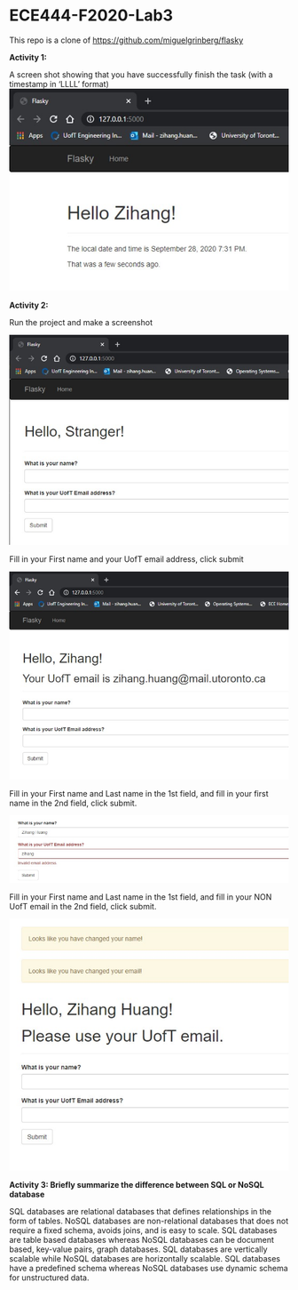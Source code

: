 # ECE444-F2020-Lab3

This repo is a clone of https://github.com/miguelgrinberg/flasky

**Activity 1:**

A screen shot showing that you have successfully finish the task (with a timestamp in ‘LLLL’ format)
![alt text](https://github.com/ZihangH/ECE444-F2020-Lab3/blob/master/screenshots/Activity1.jpg)


**Activity 2:**

Run the project and make a screenshot

![alt text](https://github.com/ZihangH/ECE444-F2020-Lab3/blob/master/screenshots/Activity2_a.jpg)

Fill in your First name and your UofT email address, click submit

![alt text](https://github.com/ZihangH/ECE444-F2020-Lab3/blob/master/screenshots/Activity2_b.jpg)

Fill in your First name and Last name in the 1st field, and fill in your first name in the 2nd field, click submit.

![alt text](https://github.com/ZihangH/ECE444-F2020-Lab3/blob/master/screenshots/Activity2_c.jpg)

Fill in your First name and Last name in the 1st field, and fill in your NON UofT email in the 2nd field, click submit.

![alt text](https://github.com/ZihangH/ECE444-F2020-Lab3/blob/master/screenshots/Activity2_d.jpg)


**Activity 3: Briefly summarize the difference between SQL or NoSQL database**

SQL databases are relational databases that defines relationships in the form of tables.
NoSQL databases are non-relational databases that does not require a fixed schema, avoids joins, and is easy to scale.
SQL databases are table based databases whereas NoSQL databases can be document based, key-value pairs, graph databases.
SQL databases are vertically scalable while NoSQL databases are horizontally scalable.
SQL databases have a predefined schema whereas NoSQL databases use dynamic schema for unstructured data.
